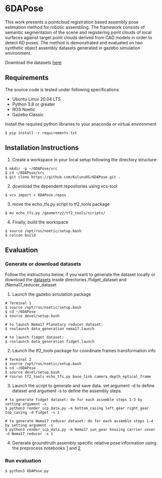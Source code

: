 # 6DAPose

This work presents a pointcloud registration based assembly pose estimation method for robotic assembling. The framework consists of semantic
segmentation of the scene and registering point clouds of local surfaces against target point clouds derived from CAD models in order to detect 6D poses.
The method is demonstrated and evaluated on two synthetic object assembly datasets generated in gazebo simulation environment.

Download the datasets [here](https://zenodo.org/records/10117869)


## Requirements

The source code is tested under following specifications

- Ubuntu Linux 20.04 LTS
- Python 3.8 or greater
- ROS Noetic
- Gazebo Classic



Install the required python libraries to your anaconda or virtual environment

```
$ pip install -r requirements.txt
```

## Installation Instructions

1. Create a workspace in your local setup following the directory structure:

```
$ mkdir -p ~/6DAPose/src
$ cd ~/6DAPose/src
$ git clone https://github.com/KulunuOS/6DAPose.git .
```
2. download the dependent repositories using vcs-tool

```
$ vcs import < 6DAPose.repos
```
3. move the echo_tfs.py script to tf2_tools package

```
$ mv echo_tfs.py /geometry2/tf2_tools/scripts/
```

4. Finally, build the workspace 

```
$ source /opt/ros/noetic/setup.bash
$ colcon build
```

## Evaluation

### Generate or download datasets

Follow the instructions below, if you want to generate the dataset locally or download the [datasets](https://zenodo.org/records/10077630) inside directories /fidget_dataset and /Nema17_reducer_dataset

1. Launch the gazebo simulation package
```
# Terminal 1
$ source /opt/ros/noetic/setup.bash
$ cd ~/6DAPose
$ source devel/setup.bash

# to launch Nema17 Planetary reducer dataset:
$ roslaunch data_generation nema17.launch

# to launch fidget dataset:
$ roslaunch data_generation fidget.launch
```

2. Launch the tf2_tools package for coordinate frames transformation info 
```
# Terminal 2
$ source /opt/ros/noetic/setup.bash
$ cd ~/6DAPose
$ source devel/setup.bash
# rosrun tf2_tools echo_tfs.py base_link camera_depth_optical_frame

```
3. Launch the script to generate and save data. set argument -d to define dataset and argument -s to define the assembly steps. 
```
# to generate fidget dataset: do for each assemble steps 1-3 by setting argument -s
$ python3 render_icp_data.py -m bottom_casing left_gear right_gear top_casing -d fidget -s 1

# to generate Nema17 reducer dataset: do for each assemble steps 1-4 by setting argument -s
$ python3 render_icp_data.py -m Nema17 sun_gear housing carrier cover -d Nema17_reducer -s 1

```
4. Generate groundtruth assembly specific relative pose information using the preprocess notebooks [1](https://github.com/KulunuOS/6DAPose/blob/main/Fidget_Ground_truth_preprocess.ipynb) and [2](https://github.com/KulunuOS/6DAPose/blob/main/Nema17_dataset_GT_preprocess.ipynb)


### Run evaluation
```
$ python3 6DAPose.py
```





